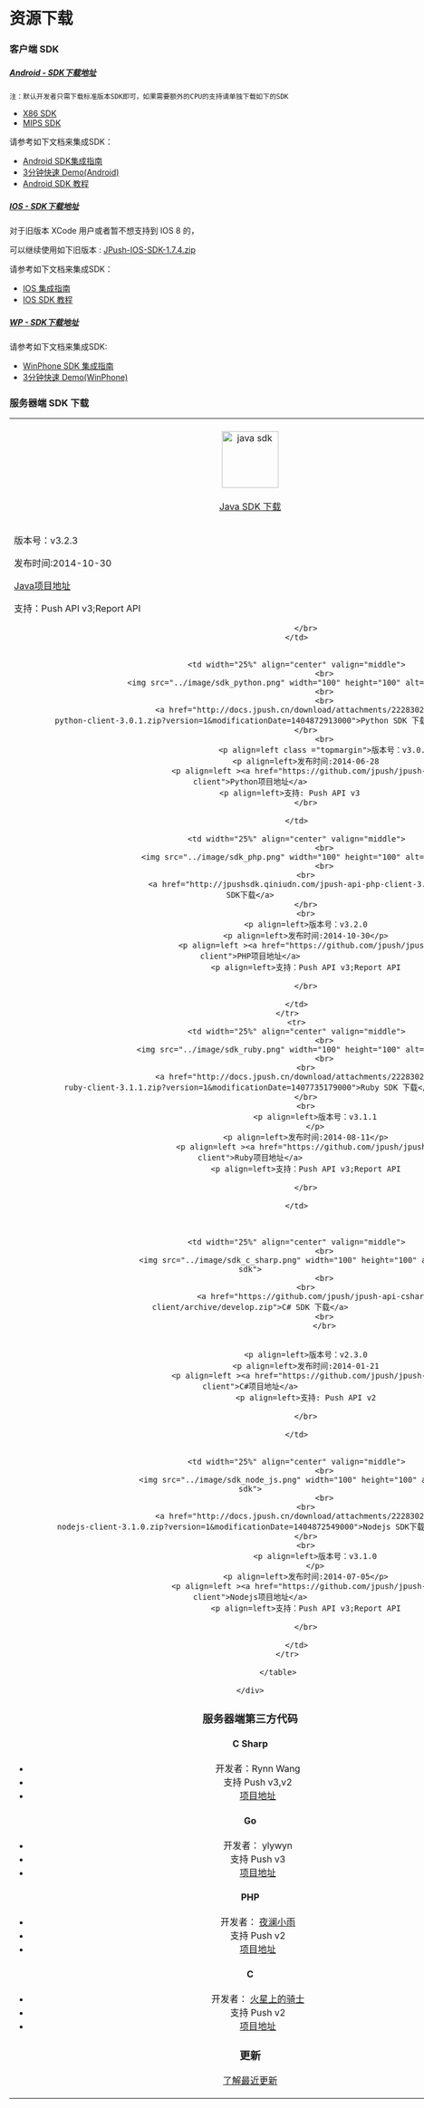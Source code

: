 <h1> 资源下载</h1>

### 客户端 SDK

##### [Android - SDK下载地址][0]

```
注：默认开发者只需下载标准版本SDK即可，如果需要额外的CPU的支持请单独下载如下的SDK
```
+ [X86 SDK](https://www.jpush.cn/downloads/sdk/android-with-x86/)
+ [MIPS SDK](https://www.jpush.cn/downloads/sdk/android-with-mips/)

请参考如下文档来集成SDK：

* [Android SDK集成指南][1]
* [3分钟快速 Demo(Android)][2]
* [Android SDK 教程][3]

##### [IOS - SDK下载地址][4]

对于旧版本 XCode 用户或者暂不想支持到 IOS 8 的，


可以继续使用如下旧版本 :
[ JPush-IOS-SDK-1.7.4.zip ](http://docs.jpush.cn/download/attachments/7864408/JPush-iOS-SDK-1.7.4.zip?version=1&modificationDate=1411121271000)


请参考如下文档来集成SDK：

* [IOS 集成指南][6]
* [IOS SDK 教程][7]

##### [WP - SDK下载地址][8]

请参考如下文档来集成SDK:

* [WinPhone SDK 集成指南][9]
* [3分钟快速 Demo(WinPhone)][10]


### 服务器端 SDK 下载
<body>

<div class="row">
    <div class="col-md-8" style="width:850px"> <!-- left content -->
        <div class="panel panel-default">
            <!-- <div class="panel-heading" style="width:800px; solid #000;">
            </div> -->
            <div class = "panel-content home_section">
            	<table width="100%"   cellspacing="100">
            		<tr >
            			<td width="25%" align="center" valign="middle">
                                    <br>
            				<img src="../image/sdk_java.png" width="100" height="100" alt="java sdk">
            				<br>
                                    <br>
            					<a href="http://docs.jpush.cn/download/attachments/2228302/jpush-client-3.2.3.zip?version=2&modificationDate=1415166491000">Java SDK 下载</a>
            				</br>
            				<br>
            					<p align=left>版本号：v3.2.3
            					</p>
            				<p align=left >发布时间:2014-10-30</p>
                                    <p align=left ><a href="https://github.com/jpush/jpush-api-java-client">Java项目地址</a>
            				<p align=left >支持：Push API v3;Report API
            				
            				</br>
            			</td>
                  
                        
            			<td width="25%" align="center" valign="middle">
                                    <br>
            				<img src="../image/sdk_python.png" width="100" height="100" alt="python sdk">
                                    <br>
                                    <br>
            					<a href="http://docs.jpush.cn/download/attachments/2228302/jpush-api-python-client-3.0.1.zip?version=1&modificationDate=1404872913000">Python SDK 下载</a>
            				</br>
                                    <br>
                                    <p align=left class ="topmargin">版本号：v3.0.1
            				<p align=left>发布时间:2014-06-28
                                    <p align=left ><a href="https://github.com/jpush/jpush-api-python-client">Python项目地址</a>
            				<p align=left>支持: Push API v3       
            				</br>

            			</td>
                        
            			<td width="25%" align="center" valign="middle">
                                    <br>
            				<img src="../image/sdk_php.png" width="100" height="100" alt="php sdk">
                                    <br>
            				<br>
            					<a href="http://jpushsdk.qiniudn.com/jpush-api-php-client-3.2.0.zip">PHP SDK下载</a>
            				</br>
            				<br>
            				<p align=left>版本号：v3.2.0
            				<p align=left>发布时间:2014-10-30</p>
                                    <p align=left ><a href="https://github.com/jpush/jpush-api-php-client">PHP项目地址</a>
            				<p align=left>支持：Push API v3;Report API
            					
            				</br>

            			</td>
            		</tr>
                        <tr>
            			<td width="25%" align="center" valign="middle">
                                    <br>
            				<img src="../image/sdk_ruby.png" width="100" height="100" alt="ruby sdk">
                                    <br>
            				<br>
            					<a href="http://docs.jpush.cn/download/attachments/2228302/jpush-api-ruby-client-3.1.1.zip?version=1&modificationDate=1407735179000">Ruby SDK 下载</a>
            				</br>
            				<br>
            					<p align=left>版本号：v3.1.1
            					</p>
            				<p align=left>发布时间:2014-08-11</p>
                                    <p align=left ><a href="https://github.com/jpush/jpush-api-ruby-client">Ruby项目地址</a>
            				<p align=left>支持：Push API v3;Report API
            					
            				</br>

            			</td>
                        
                        
                        
            			<td width="25%" align="center" valign="middle">
                                    <br>
            				<img src="../image/sdk_c_sharp.png" width="100" height="100" alt="csharp sdk">
                                    <br>
            				<br>
            					<a href="https://github.com/jpush/jpush-api-csharp-client/archive/develop.zip">C# SDK 下载</a>
                                    <br>
                                    </br>
                                    
                              
            				<p align=left>版本号：v2.3.0
            				<p align=left>发布时间:2014-01-21
                                    <p align=left ><a href="https://github.com/jpush/jpush-api-csharp-client">C#项目地址</a>
            				<p align=left>支持: Push API v2
            					
            				</br>

            			</td>
                        
                        
            			<td width="25%" align="center" valign="middle">
                                    <br>
            				<img src="../image/sdk_node_js.png" width="100" height="100" alt="nodejs sdk">
                                    <br>
            				<br>
            					<a href="http://docs.jpush.cn/download/attachments/2228302/jpush-api-nodejs-client-3.1.0.zip?version=1&modificationDate=1404872549000">Nodejs SDK下载</a>
            				</br>
            				<br>
            					<p align=left>版本号：v3.1.0
            					</p>
            				<p align=left>发布时间:2014-07-05</p>
                                    <p align=left ><a href="https://github.com/jpush/jpush-api-nodejs-client">Nodejs项目地址</a>
            				<p align=left>支持：Push API v3;Report API
            					
            				</br>

            			</td>
            		</tr>
            
            	</table>
            
    </div>
</div>
</body>

### 服务器端第三方代码

#### C Sharp

+ 开发者：Rynn Wang 
+ 支持 Push v3,v2 
+ [项目地址](https://jpush.codeplex.com/)

#### Go

+ 开发者： ylywyn
+ 支持 Push v3
+ [项目地址](https://github.com/ylywyn/jpush-api-go-client)

#### PHP

+ 开发者： [夜澜小雨](http://www.yelanxiaoyu.com)
+ 支持 Push v2
+ [项目地址](http://www.yelanxiaoyu.com/code/phonegap%E5%BC%80%E5%8F%91/jpush_push_php_server.html)

#### C

+ 开发者： [火星上的骑士](http://www.weibo.com/issacsonjj)
+ 支持 Push v2
+ [项目地址](https://github.com/issacsonjj/JPushDemo)


### 更新

[了解最近更新][11]

[0]: https://www.jpush.cn/downloads/sdk/android/
[1]: ../guideline/android_guide
[2]: ../guideline/android_3m
[3]: ../client/android_tutorials
[4]: http://www.jpush.cn/downloads/sdk/ios8
[5]: http://docs.jpush.cn/download/attachments/7864408/JPush-iOS-SDK-1.7.4.zip?version=1&modificationDate=1411121271000
[6]: ../guideline/ios_guide
[7]: ../client/ios_tutorials
[8]: https://www.jpush.cn/downloads/sdk/winphone/
[9]: ../guideline/winphone_guide
[10]: ../guideline/winphone_3m
[11]: ../updates
